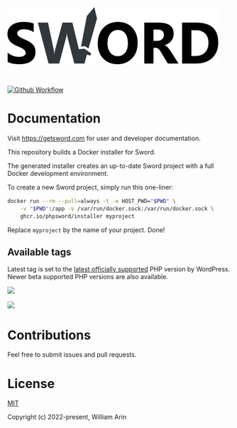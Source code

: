 ![Sword Logo](./sword-logo-sm.png)

<br>

[![Github Workflow](https://github.com/phpsword/installer/workflows/Installer%20builder/badge.svg)](https://github.com/phpsword/installer/actions)

# Documentation
Visit https://getsword.com for user and developer documentation.

This repository builds a Docker installer for Sword.

The generated installer creates an up-to-date Sword project with a full
Docker development environment.

To create a new Sword project, simply run this one-liner:

```bash
docker run --rm --pull=always -t -e HOST_PWD="$PWD" \
    -v "$PWD":/app -v /var/run/docker.sock:/var/run/docker.sock \
    ghcr.io/phpsword/installer myproject
```

Replace `myproject` by the name of your project. Done!


## Available tags

Latest tag is set to the [latest officially supported](https://make.wordpress.org/core/handbook/references/php-compatibility-and-wordpress-versions/) PHP version by WordPress. Newer beta supported PHP versions are also available.

[![](https://ghcr-badge.egpl.dev/phpsword/installer/latest_tag?trim=major&label=latest)](https://github.com/phpsword/installer/pkgs/container/installer)

[![](https://ghcr-badge.egpl.dev/phpsword/installer/tags?trim=major)](https://github.com/phpsword/installer/pkgs/container/installer)

# Contributions
Feel free to submit issues and pull requests.

# License
[MIT](LICENSE)

Copyright (c) 2022-present, William Arin
